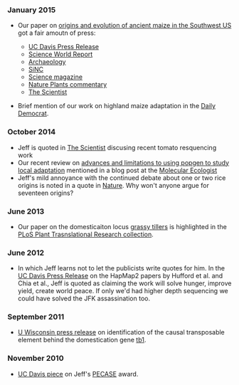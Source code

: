 ### January 2015

* Our paper on [origins and evolution of ancient maize in the Southwest US](http://www.rilab.org/pdfs/fonseca2015.pdf) got a fair amoutn of press: 
	* [UC Davis Press Release](http://news.ucdavis.edu/search/news_detail.lasso?id=11124)  
	* [Science World Report](http://www.scienceworldreport.com/articles/21122/20150112/origins-maize-dna-tests-reveal-two-paths.htm)  
	* [Archaeology](http://www.archaeology.org/news/2879-150108-southwest-corn-dna)  
	* [SiNC](http://www.agenciasinc.es/Noticias/El-maiz-entro-en-el-suroeste-de-EE-UU-hace-4.000-anos-a-traves-de-la-montana)  
	* [Science magazine](http://news.sciencemag.org/archaeology/2015/01/how-corn-became-corn)  
	* [Nature Plants commentary](http://www.nature.com/articles/nplants20149)  
	* [The Scientist](http://www.the-scientist.com/?articles.view/articleNo/41865/title/Corn-Chronicle/)
	

* Brief mention of our work on highland maize adaptation in the [Daily Democrat](http://www.dailydemocrat.com/general-news/20150110/uc-davis-scientists-work-to-id-food-crops-that-can-survive-global-warming). 

### October 2014

* Jeff is quoted in [The Scientist](http://www.the-scientist.com/?articles.view/articleNo/41194/title/360-Degree-View-of-the-Tomato/) discusing recent tomato resquencing work 
* Our recent review on [advances and limitations to using popgen to study local adaptation](http://www.rilab.org/pdfs/tiffin2014.pdf) mentioned in a blog post at the [Molecular Ecologist](http://www.molecularecologist.com/2014/10/how-many-markers-does-it-take-to-make-a-dataset-genomic/)  
* Jeff's mild annoyance with the continued debate about one or two rice origins is noted in a quote in [Nature](http://www.nature.com/nature/journal/v514/n7524_supp/full/514S58a.html). Why won't anyone argue for seventeen origins?


### June 2013

* Our paper on the domesticaiton locus [grassy tillers](http://journals.plos.org/ploscollections/article?id=10.1371/journal.pgen.1003604) is highlighted in the [PLoS Plant Trasnslational Research collection](http://www.ploscollections.org/article/browse/issue/info:doi/10.1371/issue.pcol.v01.i25).


### June 2012

* In which Jeff learns not to let the publicists write quotes for him. In the [UC Davis Press Release](http://news.ucdavis.edu/search/news_detail.lasso?id=10267) on the HapMap2 papers by Hufford et al. and Chia et al., Jeff is quoted as claiming the work will solve hunger, improve yield, create world peace. If only we'd had higher depth sequencing we could have solved the JFK assassination too.

### September 2011

* [U Wisconsin press release](http://www.news.wisc.edu/19804) on identification of the causal transposable element behind the domestication gene [tb1](http://www.ncbi.nlm.nih.gov/pubmed/21946354).

### November 2010

* [UC Davis piece](http://news.ucdavis.edu/search/news_detail.lasso?id=9679) on Jeff's [PECASE](https://www.whitehouse.gov/administration/eop/ostp/pressroom/11052010) award.
